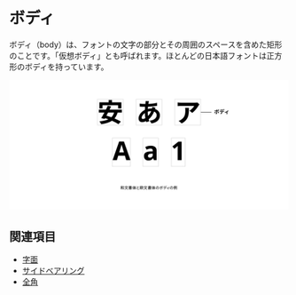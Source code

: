 # ボディ

ボディ（body）は、フォントの文字の部分とその周囲のスペースを含めた矩形のことです。「仮想ボディ」とも呼ばれます。ほとんどの日本語フォントは正方形のボディを持っています。

![和文書体と欧文書体のボディの例](../images/body.png)

## 関連項目

- [字面](./face.md)
- [サイドベアリング](./side-bearing.md)
- [全角](./fullwidth.md)

